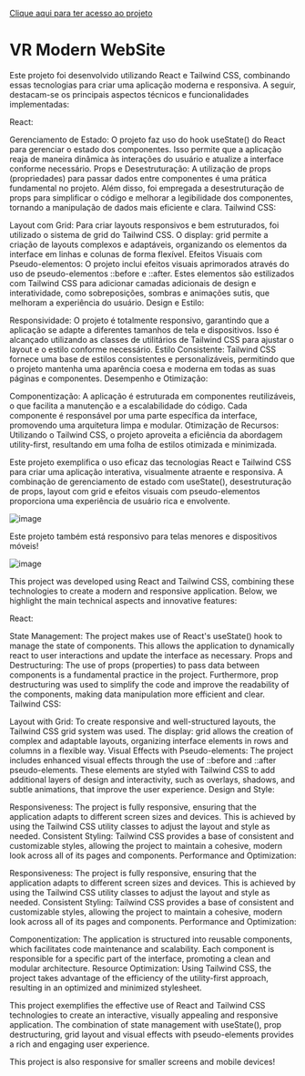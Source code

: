 <a href="https://vr-modern-web-site-react-tailwind-css.vercel.app/">Clique aqui para ter acesso ao projeto</a>

<h1>VR Modern WebSite</h1>

<p> Este projeto foi desenvolvido utilizando React e Tailwind CSS, combinando essas tecnologias para criar uma aplicação moderna e responsiva. A seguir, destacam-se os principais aspectos técnicos e funcionalidades implementadas:

React:

Gerenciamento de Estado: O projeto faz uso do hook useState() do React para gerenciar o estado dos componentes. Isso permite que a aplicação reaja de maneira dinâmica às interações do usuário e atualize a interface conforme necessário.
Props e Desestruturação: A utilização de props (propriedades) para passar dados entre componentes é uma prática fundamental no projeto. Além disso, foi empregada a desestruturação de props para simplificar o código e melhorar a legibilidade dos componentes, tornando a manipulação de dados mais eficiente e clara.
Tailwind CSS:

Layout com Grid: Para criar layouts responsivos e bem estruturados, foi utilizado o sistema de grid do Tailwind CSS. O display: grid permite a criação de layouts complexos e adaptáveis, organizando os elementos da interface em linhas e colunas de forma flexível.
Efeitos Visuais com Pseudo-elementos: O projeto inclui efeitos visuais aprimorados através do uso de pseudo-elementos ::before e ::after. Estes elementos são estilizados com Tailwind CSS para adicionar camadas adicionais de design e interatividade, como sobreposições, sombras e animações sutis, que melhoram a experiência do usuário.
Design e Estilo:

Responsividade: O projeto é totalmente responsivo, garantindo que a aplicação se adapte a diferentes tamanhos de tela e dispositivos. Isso é alcançado utilizando as classes de utilitários de Tailwind CSS para ajustar o layout e o estilo conforme necessário.
Estilo Consistente: Tailwind CSS fornece uma base de estilos consistentes e personalizáveis, permitindo que o projeto mantenha uma aparência coesa e moderna em todas as suas páginas e componentes.
Desempenho e Otimização:

Componentização: A aplicação é estruturada em componentes reutilizáveis, o que facilita a manutenção e a escalabilidade do código. Cada componente é responsável por uma parte específica da interface, promovendo uma arquitetura limpa e modular.
Otimização de Recursos: Utilizando o Tailwind CSS, o projeto aproveita a eficiência da abordagem utility-first, resultando em uma folha de estilos otimizada e minimizada.

Este projeto exemplifica o uso eficaz das tecnologias React e Tailwind CSS para criar uma aplicação interativa, visualmente atraente e responsiva. A combinação de gerenciamento de estado com useState(), desestruturação de props, layout com grid e efeitos visuais com pseudo-elementos proporciona uma experiência de usuário rica e envolvente. 
</p>


![image](https://github.com/user-attachments/assets/1d1a22d3-f1dc-43ea-ac43-034556564405)





<p>Este projeto também está responsivo para telas menores e dispositivos móveis!</p>


![image](https://github.com/user-attachments/assets/8a720ad5-ebac-4f5a-a315-1732aedd54e2)




<p> This project was developed using React and Tailwind CSS, combining these technologies to create a modern and responsive application. Below, we highlight the main technical aspects and innovative features:

React:

State Management: The project makes use of React's useState() hook to manage the state of components. This allows the application to dynamically react to user interactions and update the interface as necessary.
Props and Destructuring: The use of props (properties) to pass data between components is a fundamental practice in the project. Furthermore, prop destructuring was used to simplify the code and improve the readability of the components, making data manipulation more efficient and clear.
Tailwind CSS:

Layout with Grid: To create responsive and well-structured layouts, the Tailwind CSS grid system was used. The display: grid allows the creation of complex and adaptable layouts, organizing interface elements in rows and columns in a flexible way.
Visual Effects with Pseudo-elements: The project includes enhanced visual effects through the use of ::before and ::after pseudo-elements. These elements are styled with Tailwind CSS to add additional layers of design and interactivity, such as overlays, shadows, and subtle animations, that improve the user experience.
Design and Style:

Responsiveness: The project is fully responsive, ensuring that the application adapts to different screen sizes and devices. This is achieved by using the Tailwind CSS utility classes to adjust the layout and style as needed.
Consistent Styling: Tailwind CSS provides a base of consistent and customizable styles, allowing the project to maintain a cohesive, modern look across all of its pages and components.
Performance and Optimization:

Responsiveness: The project is fully responsive, ensuring that the application adapts to different screen sizes and devices. This is achieved by using the Tailwind CSS utility classes to adjust the layout and style as needed.
Consistent Styling: Tailwind CSS provides a base of consistent and customizable styles, allowing the project to maintain a cohesive, modern look across all of its pages and components.
Performance and Optimization:

Componentization: The application is structured into reusable components, which facilitates code maintenance and scalability. Each component is responsible for a specific part of the interface, promoting a clean and modular architecture.
Resource Optimization: Using Tailwind CSS, the project takes advantage of the efficiency of the utility-first approach, resulting in an optimized and minimized stylesheet.

This project exemplifies the effective use of React and Tailwind CSS technologies to create an interactive, visually appealing and responsive application. The combination of state management with useState(), prop destructuring, grid layout and visual effects with pseudo-elements provides a rich and engaging user experience.
</p>


<p>This project is also responsive for smaller screens and mobile devices!</p>
